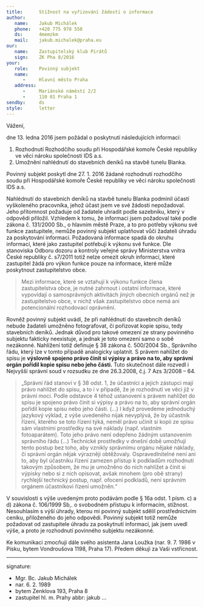 ```yaml
---
title:      Stížnost na vyřizování žádosti o informace
author:
   name:    Jakub Michálek
   phone:   +420 775 978 550
   ds:      4memzkm
   mail:    jakub.michalek@praha.eu
our:
   name:    Zastupitelský klub Pirátů
   sign:    ZK Pha 8/2016
your:
   role:    Povinný subjekt
   name:    
      -     Hlavní město Praha
   address:
      -     Mariánské náměstí 2/2
      -     110 01 Praha 1
sendby:     ds
style:      letter
---
```


Vážení,

dne 13. ledna 2016 jsem požádal o poskytnutí následujících informací:

1. Rozhodnutí Rozhodčího soudu při Hospodářské komoře České republiky ve věci nároku společnosti IDS a.s.
2. Umožnění nahlédnutí do stavebních deníků na stavbě tunelu Blanka.

Povinný subjekt poskytl dne 27. 1. 2016 žádané rozhodnutí rozhodčího soudu při Hospodářské komoře České republiky ve věci nároku společnosti IDS a.s. 

Nahlédnutí do stavebních deníků na stavbě tunelu Blanka podmínil účastí vyškoleného pracovníka, jehož účast jsem ve své žádosti nepožadoval. Jeho přítomnost požaduje od žadatele uhradit podle sazebníku, který v odpovědi přiložil. Vzhledem k tomu, že informaci jsem požadoval také podle zákona č. 131/2000 Sb., o hlavním městě Praze, a to pro potřeby výkonu své funkce zastupitele, nemůže povinný subjekt uplatňovat vůči žadateli úhradu za poskytování informací. Požadovaná informace spadá do okruhu informací, které jako zastupitel potřebuji k výkonu své funkce. Dle stanoviska Odboru dozoru a kontroly veřejné správy Ministerstva vnitra České republiky č. s7/2011 totiž nelze omezit okruh informací, které zastupitel žádá pro výkon funkce pouze na informace, které může poskytnout zastupitelstvo obce.

> Mezi informace, které se vztahují k výkonu funkce člena zastupitelstva obce, je nutné zahrnout i ostatní informace, které vypovídají o samosprávných aktivitách jiných obecních orgánů než je zastupitelstvo obce, v nichž však zastupitelstvo obce nemá ani potencionální rozhodovací oprávnění. 

Rovněž povinný subjekt uvádí, že při nahlédnutí do stavebncíh deníků nebude žadateli umožněno fotografovat, či pořizovat kopie spisu, tedy stavebních deníků. Jednak důvod pro takové omezení ze strany povinného subjektu fakticky neexistuje, a jednak je toto omezení samo o sobě nezákonné. Nahlížení totiž definuje § 38 zákona č. 500/2004 Sb., Správního řádu, který lze v tomto případě analogicky uplatnit. S právem nahlížet do spisu je **výslovně spojeno právo činit si výpisy a právo na to, aby správní orgán pořídil kopie spisu nebo jeho části.** Tuto skutečnost dále rozvedl i Nejvyšší správní soud v rozsudku ze dne 26.3.2008, č.j. 7 Azs 3/2008 – 64. 

> „Správní řád stanoví v § 38 odst. 1, že účastníci a jejich zástupci mají právo nahlížet do spisu, a to i v případě, že je rozhodnutí ve věci již v právní moci. Podle odstavce 4 téhož ustanovení s právem nahlížet do spisu je spojeno právo činit si výpisy a právo na to, aby správní orgán pořídil kopie spisu nebo jeho části. (...) I když provedeme jednoduchý jazykový výklad, z výše uvedeného nijak nevyplývá, že by účastník řízení, kterého se toto řízení týká, neměl právo učinit si kopii ze spisu sám vlastními prostředky na své náklady (např. vlastním fotoaparátem). Toto jeho právo není odepřeno žádným ustanovením správního řádu (...) Technické prostředky v dnešní době umožňují tento postup bez toho, aby vznikly správnímu orgánu nějaké náklady, či správní orgán nějak výrazněji obtěžovaly. Ospravedlnitelné není ani to, aby byl účastníku řízení zamezen přístup k podkladům rozhodnutí takovým způsobem, že mu je umožněno do nich nahlížet a činit si výpisky nebo si z nich opisovat, avšak mnohem (pro obě strany) rychlejší technický postup, např. ofocení podkladů, není správním orgánem účastníkovi řízení umožněn.“

V souvislosti s výše uvedeným proto podávám podle § 16a odst. 1 písm. c) a d) zákona č. 106/1999 Sb,. o svobodném přístupu k informacím, stížnost. Nesouhlasím s výší úhrady, kterou mi povinný subjekt sdělil prostřednictvím ceníku, přiloženého do jeho odpovědi. Povinný subjekt totiž nemůže požadovat od zastupitele úhradu za poskytnutí informací, jak jsem uvedl výše, a proto je rozhodnutí povinného subjektu nezákonné. 

Ke komunikaci zmocňuji dále svého asistenta Jana Loužka (nar. 9. 7. 1986 v Písku, bytem Vondroušova 1198, Praha 17). Předem děkuji za Vaši vstřícnost. 

---
signature:
  - Mgr. Bc. Jakub Michálek
  - nar. 6. 2. 1989
  - bytem Zenklova 193, Praha 8
  - zastupitel hl. m. Prahy
abbr:       jakub
...
